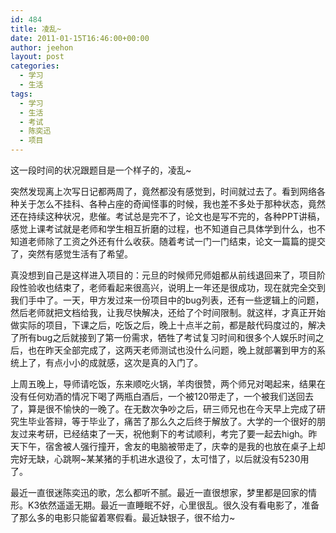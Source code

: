 ```yaml
---
id: 484
title: 凌乱~
date: 2011-01-15T16:46:00+00:00
author: jeehon
layout: post
categories:
  - 学习
  - 生活
tags:
  - 学习
  - 生活
  - 考试
  - 陈奕迅
  - 项目
---
```

这一段时间的状况跟题目是一个样子的，凌乱~

突然发现离上次写日记都两周了，竟然都没有感觉到，时间就过去了。看到网络各种关于怎么不挂科、各种占座的奇闻怪事的时候，我也差不多处于那种状态，竟然还在持续这种状况，悲催。考试总是完不了，论文也是写不完的，各种PPT讲稿，感觉上课考试就是老师和学生相互折磨的过程，也不知道自己具体学到什么，也不知道老师除了工资之外还有什么收获。随着考试一门一门结束，论文一篇篇的提交了，突然有感觉生活有了希望。

真没想到自己是这样进入项目的：元旦的时候师兄师姐都从前线退回来了，项目阶段性验收也结束了，老师看起来很高兴，说明上一年还是很成功，现在就完全交到我们手中了。一天，甲方发过来一份项目中的bug列表，还有一些逻辑上的问题，然后老师就把文档给我，让我尽快解决，还给了个时间限制。就这样，才真正开始做实际的项目，下课之后，吃饭之后，晚上十点半之前，都是敲代码度过的，解决了所有bug之后就接到了第一份需求，牺牲了考试复习时间和很多个人娱乐时间之后，也在昨天全部完成了，这两天老师测试也没什么问题，晚上就部署到甲方的系统上了，有点小小的成就感，这次是真的入门了。
  
<!--more-->


  
上周五晚上，导师请吃饭，东来顺吃火锅，羊肉很赞，两个师兄对喝起来，结果在没有任何劝酒的情况下喝了两瓶白酒后，一个被120带走了，一个被我们送回去了，算是很不愉快的一晚了。在无数次争吵之后，研三师兄也在今天早上完成了研究生毕业答辩，等于毕业了，痛苦了那么久之后终于解放了。大学的一个很好的朋友过来考研，已经结束了一天，祝他剩下的考试顺利，考完了要一起去high。昨天下午，宿舍被人强行撞开，舍友的电脑被带走了，庆幸的是我的也放在桌子上却完好无缺，心跳啊~某某猪的手机进水退役了，太可惜了，以后就没有5230用了。

最近一直很迷陈奕迅的歌，怎么都听不腻。最近一直很想家，梦里都是回家的情形。K3依然遥遥无期。最近一直睡眠不好，心里很乱。很久没有看电影了，准备了那么多的电影只能留着寒假看。最近缺银子，很不给力~